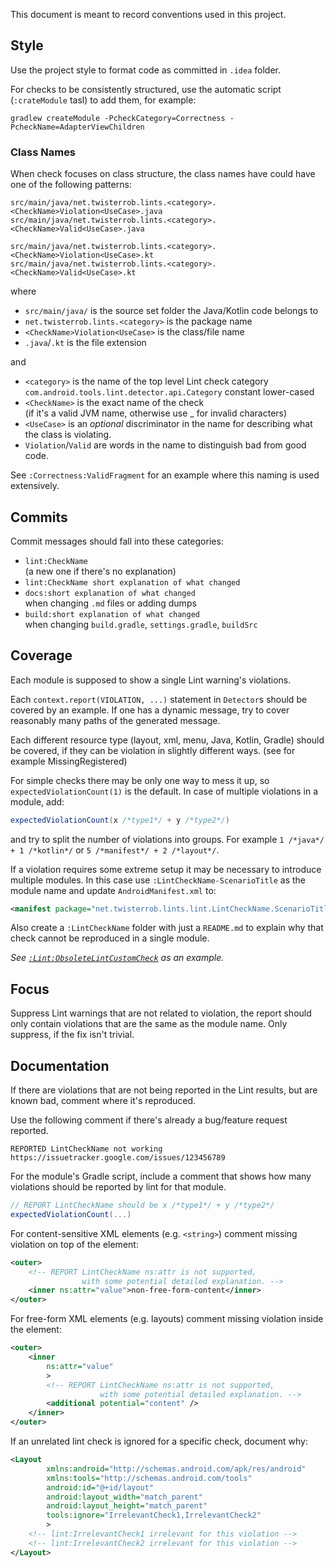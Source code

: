 This document is meant to record conventions used in this project.

Style
-----

Use the project style to format code as committed in `.idea` folder.

For checks to be consistently structured, use the automatic script (`:crateModule` tasl) to add them, for example:
```
gradlew createModule -PcheckCategory=Correctness -PcheckName=AdapterViewChildren
```

### Class Names
When check focuses on class structure, the class names have could have one of the following patterns:
```
src/main/java/net.twisterrob.lints.<category>.<CheckName>Violation<UseCase>.java
src/main/java/net.twisterrob.lints.<category>.<CheckName>Valid<UseCase>.java

src/main/java/net.twisterrob.lints.<category>.<CheckName>Violation<UseCase>.kt
src/main/java/net.twisterrob.lints.<category>.<CheckName>Valid<UseCase>.kt
```
where
 * `src/main/java/` is the source set folder the Java/Kotlin code belongs to
 * `net.twisterrob.lints.<category>` is the package name
 * `<CheckName>Violation<UseCase>` is the class/file name
 * `.java`/`.kt` is the file extension

and
 * `<category>` is the name of the top level Lint check category  
   `com.android.tools.lint.detector.api.Category` constant lower-cased
 * `<CheckName>` is the exact name of the check  
   (if it's a valid JVM name, otherwise use _ for invalid characters)
 * `<UseCase>` is an *optional* discriminator in the name for describing what the class is violating.
 * `Violation`/`Valid` are words in the name to distinguish bad from good code.

See `:Correctness:ValidFragment` for an example where this naming is used extensively.


Commits
-------
Commit messages should fall into these categories:
 * `lint:CheckName`  
   (a new one if there's no explanation)
 * `lint:CheckName short explanation of what changed`
 * `docs:short explanation of what changed`  
   when changing `.md` files or adding dumps
 * `build:short explanation of what changed`  
   when changing `build.gradle`, `settings.gradle`, `buildSrc`


Coverage
--------

Each module is supposed to show a single Lint warning's violations.

Each `context.report(VIOLATION, ...)` statement in `Detector`s should be covered by an example. If one has a dynamic message, try to cover reasonably many paths of the generated message.

Each different resource type (layout, xml, menu, Java, Kotlin, Gradle) should be covered, if they can be violation in slightly different ways. (see for example MissingRegistered)

For simple checks there may be only one way to mess it up, so `expectedViolationCount(1)` is the default.
In case of multiple violations in a module, add:
```gradle
expectedViolationCount(x /*type1*/ + y /*type2*/)
```
and try to split the number of violations into groups.
For example `1 /*java*/ + 1 /*kotlin*/` or `5 /*manifest*/ + 2 /*layout*/`.

If a violation requires some extreme setup it may be necessary to introduce multiple modules. In this case use `:LintCheckName-ScenarioTitle` as the module name and update `AndroidManifest.xml` to:
```xml
<manifest package="net.twisterrob.lints.lint.LintCheckName.ScenarioTitle" />
```
Also create a `:LintCheckName` folder with just a `README.md` to explain why that check cannot be reproduced in a single module.

*See [`:Lint:ObsoleteLintCustomCheck`](../Lint) as an example.*


Focus
-----

Suppress Lint warnings that are not related to violation, the report should only contain violations that are the same as the module name. Only suppress, if the fix isn't trivial.


Documentation
-------------

If there are violations that are not being reported in the Lint results, but are known bad, comment where it's reproduced.

Use the following comment if there's already a bug/feature request reported.
```comment
REPORTED LintCheckName not working https://issuetracker.google.com/issues/123456789
```

For the module's Gradle script, include a comment that shows how many violations should be reported by lint for that module.
```gradle
// REPORT LintCheckName should be x /*type1*/ + y /*type2*/
expectedViolationCount(...)
```

For content-sensitive XML elements (e.g. `<string>`) comment missing violation on top of the element:
```xml
<outer>
	<!-- REPORT LintCheckName ns:attr is not supported,
	            with some potential detailed explanation. -->
	<inner ns:attr="value">non-free-form-content</inner>
</outer>
```

For free-form XML elements (e.g. layouts) comment missing violation inside the element:
```xml
<outer>
	<inner
		ns:attr="value"
		>
		<!-- REPORT LintCheckName ns:attr is not supported,
		            with some potential detailed explanation. -->
		<additional potential="content" />
	</inner>
</outer>
```

If an unrelated lint check is ignored for a specific check, document why:
```xml
<Layout
		xmlns:android="http://schemas.android.com/apk/res/android"
		xmlns:tools="http://schemas.android.com/tools"
		android:id="@+id/layout"
		android:layout_width="match_parent"
		android:layout_height="match_parent"
		tools:ignore="IrrelevantCheck1,IrrelevantCheck2"
		>
	<!-- lint:IrrelevantCheck1 irrelevant for this violation -->
	<!-- lint:IrrelevantCheck2 irrelevant for this violation -->
</Layout>
```
